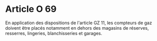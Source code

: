 # Article O 69

En application des dispositions de l'article GZ 11, les compteurs de gaz doivent être placés notamment en dehors des magasins de réserves, resserres, lingeries, blanchisseries et garages.
